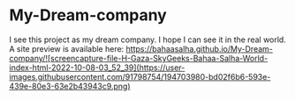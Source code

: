 # My-Dream-company
I see this project as my dream company. I hope I can see it in the real world.
A site preview is available here: https://bahaasalha.github.io/My-Dream-company/![screencapture-file-H-Gaza-SkyGeeks-Bahaa-Salha-World-index-html-2022-10-08-03_52_39](https://user-images.githubusercontent.com/91798754/194703980-bd02f6b6-593e-439e-80e3-63e2b43943c9.png)
